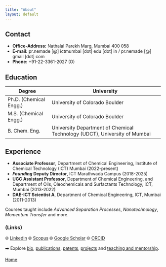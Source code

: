 ```yaml
---             
title: "About"
layout: default
---
```


## Contact

- **Office-Address:** Nathalal Parekh Marg, Mumbai 400 058  
- **E-mail:** pr.nemade [@] ictmumbai [dot] edu [dot] in / pr.nemade [@] gmail [dot] com  
- **Phone:** +91-22-3361-2027 (O) 

## Education

| Degree | University |
| ------ | ---------- |
| Ph.D. (Chemical Engg.) | University of Colorado Boulder
| M.S. (Chemical Engg.) | University of Colorado Boulder
| B. Chem. Eng. | University Department of Chemical Technology (UDCT), University of Mumbai 

## Experience

- **Associate Professor**, Department of Chemical Engineering, Institute of Chemical Technology (ICT) Mumbai (2022-present)  
- **_Founding_ Deputy Director**, ICT Marathwada Campus (2018-2025)
- **UGC Assistant Professor**, Department of Chemical Engineering, and Department of Oils, Oleochemicals and Surfactants Technology, ICT, Mumbai (2013-2022) 
- **DAE-ICT Scientist A**, Department of Chemical Engineering, ICT, Mumbai (2011-2013)  

Courses taught include *Advanced Separation Processes*, *Nanotechnology*, *Momentum Transfer* and more.

### (Links)
🌐 [LinkedIn](https://linkedin.com/in/prnemade) 
🌐 [Scopus](https://www.scopus.com/authid/detail.uri?authorId=6602082321)
🌐 [Google Scholar](https://scholar.google.com/citations?user=AhfDaJUAAAAJ&hl=en&oi=ao)
🌐 [ORCID](https://orcid.org/0000-0003-4680-1084)
 


➡️ Explore [bio](./about.md), [publications](./publications.md), [patents](./patents.md), [projects](./projects.md) and [teaching and mentorship](./teaching.md).

[Home](./index.md)
